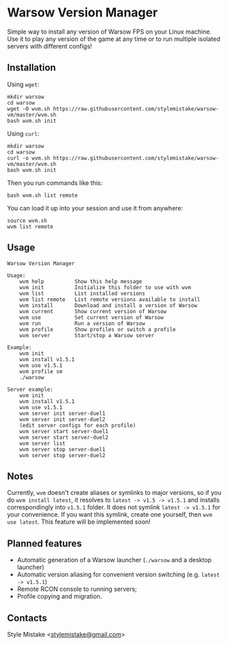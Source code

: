 # Warsow Version Manager

Simple way to install any version of Warsow FPS on your Linux machine. Use it
to play any version of the game at any time or to run multiple isolated servers
with different configs!


## Installation

Using `wget`:

```
mkdir warsow
cd warsow
wget -O wvm.sh https://raw.githubusercontent.com/stylemistake/warsow-vm/master/wvm.sh
bash wvm.sh init
```

Using `curl`:

```
mkdir warsow
cd warsow
curl -o wvm.sh https://raw.githubusercontent.com/stylemistake/warsow-vm/master/wvm.sh
bash wvm.sh init
```

Then you run commands like this:

```
bash wvm.sh list remote
```

You can load it up into your session and use it from anywhere:

```
source wvm.sh
wvm list remote
```


## Usage

```
Warsow Version Manager

Usage:
    wvm help          Show this help message
    wvm init          Initialize this folder to use with wvm
    wvm list          List installed versions
    wvm list remote   List remote versions available to install
    wvm install       Download and install a version of Warsow
    wvm current       Show current version of Warsow
    wvm use           Set current version of Warsow
    wvm run           Run a version of Warsow
    wvm profile       Show profiles or switch a profile
    wvm server        Start/stop a Warsow server

Example:
    wvm init
    wvm install v1.5.1
    wvm use v1.5.1
    wvm profile sm
    ./warsow

Server example:
    wvm init
    wvm install v1.5.1
    wvm use v1.5.1
    wvm server init server-duel1
    wvm server init server-duel2
    (edit server configs for each profile)
    wvm server start server-duel1
    wvm server start server-duel2
    wvm server list
    wvm server stop server-duel1
    wvm server stop server-duel2
```


## Notes

Currently, `wvm` doesn't create aliases or symlinks to major versions, so if
you do `wvm install latest`, it resolves to `latest -> v1.5 -> v1.5.1` and
installs correspondingly into `v1.5.1` folder. It does not symlink
`latest -> v1.5.1` for your convenience. If you want this symlink, create one
yourself, then `wvm use latest`. This feature will be implemented soon!


## Planned features

* Automatic generation of a Warsow launcher (`./warsow` and a desktop launcher)
* Automatic version aliasing for convenient version switching (e.g.
`latest -> v1.5.1`)
* Remote RCON console to running servers;
* Profile copying and migration.


## Contacts

Style Mistake <[stylemistake@gmail.com]>

[stylemistake.com]: http://stylemistake.com
[stylemistake@gmail.com]: mailto:stylemistake@gmail.com
